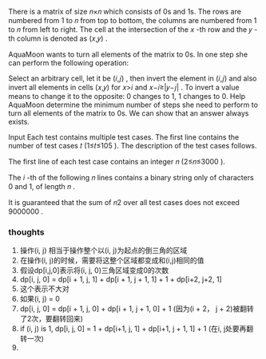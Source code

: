 There is a matrix of size 𝑛×𝑛
which consists of 0s and 1s. The rows are numbered from 1
to 𝑛
from top to bottom, the columns are numbered from 1
to 𝑛
from left to right. The cell at the intersection of the 𝑥
-th row and the 𝑦
-th column is denoted as (𝑥,𝑦)
.

AquaMoon wants to turn all elements of the matrix to 0s. In one step she can perform the following operation:

Select an arbitrary cell, let it be (𝑖,𝑗)
, then invert the element in (𝑖,𝑗)
and also invert all elements in cells (𝑥,𝑦)
for 𝑥>𝑖
and 𝑥−𝑖≥|𝑦−𝑗|
. To invert a value means to change it to the opposite: 0 changes to 1, 1 changes to 0.
Help AquaMoon determine the minimum number of steps she need to perform to turn all elements of the matrix to 0s. We can
show that an answer always exists.

Input
Each test contains multiple test cases. The first line contains the number of test cases 𝑡
(1≤𝑡≤105
). The description of the test cases follows.

The first line of each test case contains an integer 𝑛
(2≤𝑛≤3000
).

The 𝑖
-th of the following 𝑛
lines contains a binary string only of characters 0 and 1, of length 𝑛
.

It is guaranteed that the sum of 𝑛2
over all test cases does not exceed 9000000
.

### thoughts

1. 操作(i, j) 相当于操作整个以(i, j)为起点的倒三角的区域
2. 在操作(i, j)的时候，需要将这整个区域都变成和(i,j)相同的值
3. 假设dp[i,j,0]表示将(i, j, 0)三角区域变成0的次数
4. dp[i, j, 0] = dp[i + 1, j, 1] + dp[i + 1, j + 1, 1] + 1 + dp[i+2, j+2, 1]
5. 这个表示不大对
6. 如果(i, j) = 0
6. dp[i, j, 0] = dp[i + 1, j, 0] + dp[i + 1, j + 1, 0] + 1 (因为(i + 2， j + 2)被翻转了2次，要翻转回来)
7. if (i, j) is 1, dp[i, j, 0] = 1 + dp[i+1, j, 1] + dp[i+1, j + 1, 1] + 1 (在i, j处要再翻转一次)
8. 